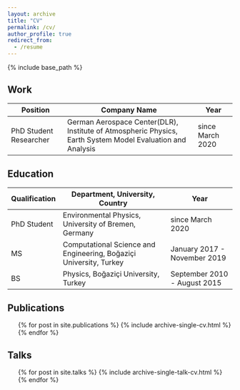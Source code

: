 ```yaml
---
layout: archive
title: "CV"
permalink: /cv/
author_profile: true
redirect_from:
  - /resume
---
```


{% include base_path %}

## Work

|Position|Company Name|Year|
|-----------|-----------|----------- |
| PhD Student Researcher |German Aerospace Center(DLR), Institute of Atmospheric Physics,  Earth System Model Evaluation and Analysis | since March 2020


## Education

| Qualification | Department, University, Country | Year |
| ----------- | ----------- | ----------- |
| PhD Student | Environmental Physics, University of Bremen, Germany | since March 2020 |
| MS | Computational Science and Engineering, Boğaziçi University, Turkey | January 2017 - November 2019 |
| BS | Physics, Boğaziçi University, Turkey | September 2010 - August 2015 |


## Publications
  <ul>{% for post in site.publications %}
    {% include archive-single-cv.html %}
  {% endfor %}</ul>
  
## Talks
  <ul>{% for post in site.talks %}
    {% include archive-single-talk-cv.html %}
  {% endfor %}</ul>
